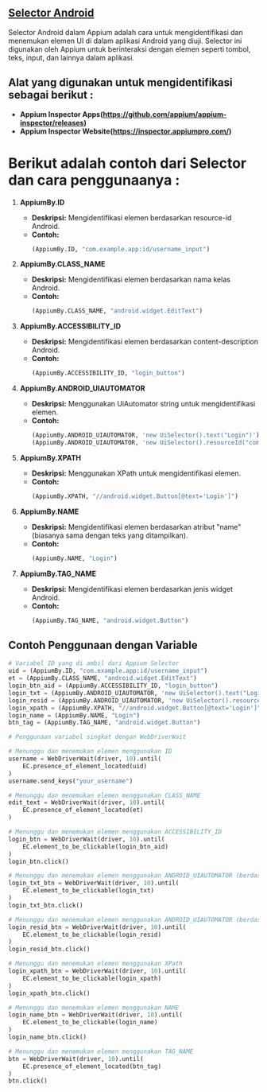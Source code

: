## **[Selector Android](https://medium.com/@begunova/finding-mobile-elements-with-robust-appium-locator-strategies-and-selectors-1ea4a7815538)**
Selector Android dalam Appium adalah cara untuk mengidentifikasi dan menemukan elemen UI di dalam aplikasi Android yang diuji. Selector ini digunakan oleh Appium untuk berinteraksi dengan elemen seperti tombol, teks, input, dan lainnya dalam aplikasi.

## Alat yang digunakan untuk mengidentifikasi sebagai berikut :
- **Appium Inspector Apps(https://github.com/appium/appium-inspector/releases)**
- **Appium Inspector Website(https://inspector.appiumpro.com/)**

# Berikut adalah contoh dari Selector dan cara penggunaanya :
1. **AppiumBy.ID**
    - **Deskripsi:** Mengidentifikasi elemen berdasarkan resource-id Android.
    - **Contoh:**
      ```python
      (AppiumBy.ID, "com.example.app:id/username_input")
      ```

2. **AppiumBy.CLASS_NAME**
    - **Deskripsi:** Mengidentifikasi elemen berdasarkan nama kelas Android.
    - **Contoh:**
      ```python
      (AppiumBy.CLASS_NAME, "android.widget.EditText")
      ```

3. **AppiumBy.ACCESSIBILITY_ID**
    - **Deskripsi:** Mengidentifikasi elemen berdasarkan content-description Android.
    - **Contoh:**
      ```python
      (AppiumBy.ACCESSIBILITY_ID, "login_button")
      ```

4. **AppiumBy.ANDROID_UIAUTOMATOR**
    - **Deskripsi:** Menggunakan UiAutomator string untuk mengidentifikasi elemen.
    - **Contoh:**
      ```python
      (AppiumBy.ANDROID_UIAUTOMATOR, 'new UiSelector().text("Login")')
      (AppiumBy.ANDROID_UIAUTOMATOR, 'new UiSelector().resourceId("com.example.app:id/login_button")')
      ```

5. **AppiumBy.XPATH**
    - **Deskripsi:** Menggunakan XPath untuk mengidentifikasi elemen.
    - **Contoh:**
      ```python
      (AppiumBy.XPATH, "//android.widget.Button[@text='Login']")
      ```

6. **AppiumBy.NAME**
    - **Deskripsi:** Mengidentifikasi elemen berdasarkan atribut "name" (biasanya sama dengan teks yang ditampilkan).
    - **Contoh:**
      ```python
      (AppiumBy.NAME, "Login")
      ```

7. **AppiumBy.TAG_NAME**
    - **Deskripsi:** Mengidentifikasi elemen berdasarkan jenis widget Android.
    - **Contoh:**
      ```python
      (AppiumBy.TAG_NAME, "android.widget.Button")
      ```

## Contoh Penggunaan dengan Variable

```python
# Variabel ID yang di ambil dari Appium Selector
uid = (AppiumBy.ID, "com.example.app:id/username_input")
et = (AppiumBy.CLASS_NAME, "android.widget.EditText")
login_btn_aid = (AppiumBy.ACCESSIBILITY_ID, "login_button")
login_txt = (AppiumBy.ANDROID_UIAUTOMATOR, 'new UiSelector().text("Login")')
login_resid = (AppiumBy.ANDROID_UIAUTOMATOR, 'new UiSelector().resourceId("com.example.app:id/login_button")')
login_xpath = (AppiumBy.XPATH, "//android.widget.Button[@text='Login']")
login_name = (AppiumBy.NAME, "Login")
btn_tag = (AppiumBy.TAG_NAME, "android.widget.Button")

# Penggunaan variabel singkat dengan WebDriverWait

# Menunggu dan menemukan elemen menggunakan ID
username = WebDriverWait(driver, 10).until(
    EC.presence_of_element_located(uid)
)
username.send_keys("your_username")

# Menunggu dan menemukan elemen menggunakan CLASS_NAME
edit_text = WebDriverWait(driver, 10).until(
    EC.presence_of_element_located(et)
)

# Menunggu dan menemukan elemen menggunakan ACCESSIBILITY_ID
login_btn = WebDriverWait(driver, 10).until(
    EC.element_to_be_clickable(login_btn_aid)
)
login_btn.click()

# Menunggu dan menemukan elemen menggunakan ANDROID_UIAUTOMATOR (berdasarkan teks)
login_txt_btn = WebDriverWait(driver, 10).until(
    EC.element_to_be_clickable(login_txt)
)
login_txt_btn.click()

# Menunggu dan menemukan elemen menggunakan ANDROID_UIAUTOMATOR (berdasarkan resource ID)
login_resid_btn = WebDriverWait(driver, 10).until(
    EC.element_to_be_clickable(login_resid)
)
login_resid_btn.click()

# Menunggu dan menemukan elemen menggunakan XPath
login_xpath_btn = WebDriverWait(driver, 10).until(
    EC.element_to_be_clickable(login_xpath)
)
login_xpath_btn.click()

# Menunggu dan menemukan elemen menggunakan NAME
login_name_btn = WebDriverWait(driver, 10).until(
    EC.element_to_be_clickable(login_name)
)
login_name_btn.click()

# Menunggu dan menemukan elemen menggunakan TAG_NAME
btn = WebDriverWait(driver, 10).until(
    EC.presence_of_element_located(btn_tag)
)
btn.click()

```
